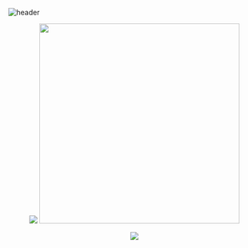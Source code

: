 ![header](https://capsule-render.vercel.app/api?type=blur&color=FFBC42&height=500&section=header&text=HELLO&fontColor=ffffff)

<!--
**iimezzing/iimezzing** is a ✨ _special_ ✨ repository because its `README.md` (this file) appears on your GitHub profile.

Here are some ideas to get you started:

- 🔭 I’m currently working on ...
- 🌱 I’m currently learning ...
- 👯 I’m looking to collaborate on ...
- 🤔 I’m looking for help with ...
- 💬 Ask me about ...
- 📫 How to reach me: ...
- 😄 Pronouns: ...
- ⚡ Fun fact: ...
-->

<p align="center">
  <img src="https://github-readme-stats.vercel.app/api?username=iimezzing">
  <img src="http://mazassumnida.wtf/api/v2/generate_badge?boj=iimezzi" width="400">
</p>
<p align="center">
  <img src="https://github-profile-trophy.vercel.app/?username=iimezzing&theme=flat&column=8">
</p>

<!--
<p align="center">
  <img src="https://github-readme-stats.vercel.app/api/top-langs/?username=iimezzing">
  <img src="https://hits.seeyoufarm.com/api/count/incr/badge.svg?url=https%3A%2F%2Fgithub.com%2FPO0OH&count_bg=%23FFE595&title_bg=%23F9C00C&icon=&icon_color=%23E7E7E7&title=hits&edge_flat=false">
</p>
-->
